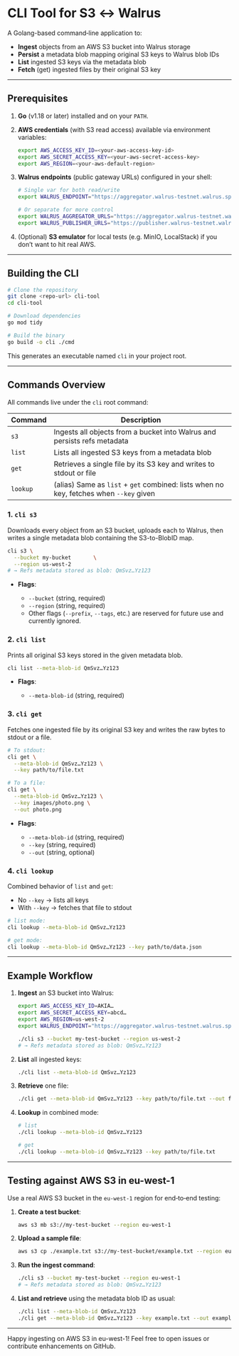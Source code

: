 # CLI Tool for S3 ↔ Walrus

A Golang-based command‑line application to:

- **Ingest** objects from an AWS S3 bucket into Walrus storage
- **Persist** a metadata blob mapping original S3 keys to Walrus blob IDs
- **List** ingested S3 keys via the metadata blob
- **Fetch** (get) ingested files by their original S3 key

---

## Prerequisites

1. **Go** (v1.18 or later) installed and on your `PATH`.

2. **AWS credentials** (with S3 read access) available via environment variables:

   ```bash
   export AWS_ACCESS_KEY_ID=<your-aws-access-key-id>
   export AWS_SECRET_ACCESS_KEY=<your-aws-secret-access-key>
   export AWS_REGION=<your-aws-default-region>
   ```

3. **Walrus endpoints** (public gateway URLs) configured in your shell:

   ```bash
   # Single var for both read/write
   export WALRUS_ENDPOINT="https://aggregator.walrus-testnet.walrus.space,https://publisher.walrus-testnet.walrus.space"

   # Or separate for more control
   export WALRUS_AGGREGATOR_URLS="https://aggregator.walrus-testnet.walrus.space"
   export WALRUS_PUBLISHER_URLS="https://publisher.walrus-testnet.walrus.space"
   ```

4. (Optional) **S3 emulator** for local tests (e.g. MinIO, LocalStack) if you don’t want to hit real AWS.

---

## Building the CLI

```bash
# Clone the repository
git clone <repo-url> cli-tool
cd cli-tool

# Download dependencies
go mod tidy

# Build the binary
go build -o cli ./cmd
```

This generates an executable named `cli` in your project root.

---

## Commands Overview

All commands live under the `cli` root command:

| Command  | Description                                                                            |
| -------- | -------------------------------------------------------------------------------------- |
| `s3`     | Ingests all objects from a bucket into Walrus and persists refs metadata               |
| `list`   | Lists all ingested S3 keys from a metadata blob                                        |
| `get`    | Retrieves a single file by its S3 key and writes to stdout or file                     |
| `lookup` | (alias) Same as `list` + `get` combined: lists when no key, fetches when `--key` given |

### 1. `cli s3`

Downloads every object from an S3 bucket, uploads each to Walrus, then writes a single metadata blob containing the S3-to-BlobID map.

```bash
cli s3 \
  --bucket my-bucket       \
  --region us-west-2
# → Refs metadata stored as blob: QmSvz…Yz123
```

- **Flags**:

  - `--bucket` (string, required)
  - `--region` (string, required)
  - Other flags (`--prefix`, `--tags`, etc.) are reserved for future use and currently ignored.

### 2. `cli list`

Prints all original S3 keys stored in the given metadata blob.

```bash
cli list --meta-blob-id QmSvz…Yz123
```

- **Flags**:

  - `--meta-blob-id` (string, required)

### 3. `cli get`

Fetches one ingested file by its original S3 key and writes the raw bytes to stdout or a file.

```bash
# To stdout:
cli get \
  --meta-blob-id QmSvz…Yz123 \
  --key path/to/file.txt

# To a file:
cli get \
  --meta-blob-id QmSvz…Yz123 \
  --key images/photo.png \
  --out photo.png
```

- **Flags**:

  - `--meta-blob-id` (string, required)
  - `--key` (string, required)
  - `--out` (string, optional)

### 4. `cli lookup`

Combined behavior of `list` and `get`:

- No `--key` → lists all keys
- With `--key` → fetches that file to stdout

```bash
# list mode:
cli lookup --meta-blob-id QmSvz…Yz123

# get mode:
cli lookup --meta-blob-id QmSvz…Yz123 --key path/to/data.json
```

---

## Example Workflow

1. **Ingest** an S3 bucket into Walrus:

   ```bash
   export AWS_ACCESS_KEY_ID=AKIA…
   export AWS_SECRET_ACCESS_KEY=abcd…
   export AWS_REGION=us-west-2
   export WALRUS_ENDPOINT="https://aggregator.walrus-testnet.walrus.space,https://publisher.walrus-testnet.walrus.space"

   ./cli s3 --bucket my-test-bucket --region us-west-2
   # → Refs metadata stored as blob: QmSvz…Yz123
   ```

2. **List** all ingested keys:

   ```bash
   ./cli list --meta-blob-id QmSvz…Yz123
   ```

3. **Retrieve** one file:

   ```bash
   ./cli get --meta-blob-id QmSvz…Yz123 --key path/to/file.txt --out file.txt
   ```

4. **Lookup** in combined mode:

   ```bash
   # list
   ./cli lookup --meta-blob-id QmSvz…Yz123

   # get
   ./cli lookup --meta-blob-id QmSvz…Yz123 --key path/to/file.txt
   ```

---

## Testing against AWS S3 in eu-west-1

Use a real AWS S3 bucket in the `eu-west-1` region for end‑to‑end testing:

1. **Create a test bucket**:

   ```bash
   aws s3 mb s3://my-test-bucket --region eu-west-1
   ```

2. **Upload a sample file**:

   ```bash
   aws s3 cp ./example.txt s3://my-test-bucket/example.txt --region eu-west-1
   ```

3. **Run the ingest command**:

   ```bash
   ./cli s3 --bucket my-test-bucket --region eu-west-1
   # → Refs metadata stored as blob: QmSvz…Yz123
   ```

4. **List and retrieve** using the metadata blob ID as usual:

   ```bash
   ./cli list --meta-blob-id QmSvz…Yz123
   ./cli get --meta-blob-id QmSvz…Yz123 --key example.txt --out example_downloaded.txt
   ```

---

Happy ingesting on AWS S3 in eu-west-1! Feel free to open issues or contribute enhancements on GitHub.
